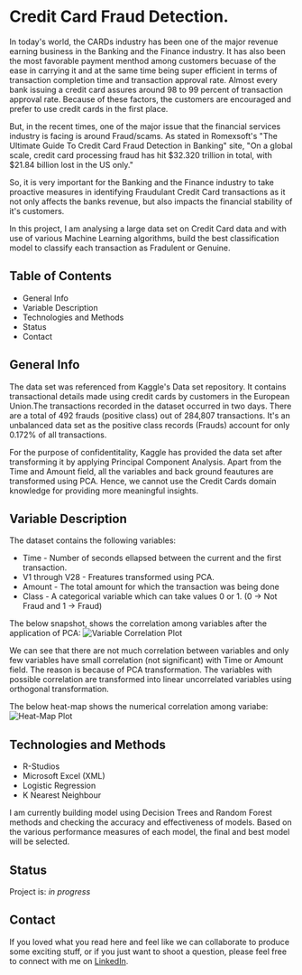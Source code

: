 # Credit Card Fraud Detection.

In today's world, the CARDs industry has been one of the major revenue earning business in the Banking and the Finance industry. It has also been the most favorable payment menthod among customers becuase of the ease in carrying it and at the same time being super efficient in terms of transaction completion time and transaction approval rate. Almost every bank issuing a credit card assures around 98 to 99 percent of transaction approval rate. Because of these factors, the customers are encouraged and prefer to use credit cards in the first place. 

But, in the recent times, one of the major issue that the financial services industry is facing is around Fraud/scams. As stated in Romexsoft's "The Ultimate Guide To Credit Card Fraud Detection in Banking" site, "On a global scale, credit card processing fraud has hit $32.320 trillion in total, with $21.84 billion lost in the US only."

So, it is very important for the Banking and the Finance industry to take proactive measures in identifying Fraudulant Credit Card transactions as it not only affects the banks revenue, but also impacts the financial stability of it's customers.

In this project, I am analysing a large data set on Credit Card data and with use of various Machine Learning algorithms, build the best classification model to classify each transaction as Fradulent or Genuine.

## Table of Contents
- General Info
- Variable Description
- Technologies and Methods
- Status
- Contact

## General Info
The data set was referenced from Kaggle's Data set repository. It contains transactional details made using credit cards by customers in the European Union.The transactions recorded in the dataset occurred in two days. There are a total of 492 frauds (positive class) out of 284,807 transactions. It's an unbalanced data set as the positive class records (Frauds) account for only 0.172% of all transactions.

For the purpose of confidentitality, Kaggle has provided the data set after transforming it by applying Principal Component Analysis. Apart from the Time and Amount field, all the variables and back ground feautures are transformed using PCA. Hence, we cannot use the Credit Cards domain knowledge for providing more meaningful insights. 

## Variable Description
The dataset contains the following variables:
- Time - Number of seconds ellapsed between the current and the first transaction.
- V1 through V28 - Freatures transformed using PCA.
- Amount - The total amount for which the transaction was being done
- Class - A categorical variable which can take values 0 or 1. (0 -> Not Fraud and 1 -> Fraud)

The below snapshot, shows the correlation among variables after the application of PCA:
![Variable Correlation Plot](https://github.com/Sarthak-Mohapatra/Credit-Card-Fraud-Detection./blob/master/Correlation%20Plot)

We can see that there are not much correlation between variables and only few variables have small correlation (not significant) with Time or Amount field. The reason is because of PCA transformation. The variables with possible correlation are transformed into linear uncorrelated variables using orthogonal transformation.

The below heat-map shows the numerical correlation among variabe:
![Heat-Map Plot](https://github.com/Sarthak-Mohapatra/Credit-Card-Fraud-Detection./blob/master/Heat-Map)

## Technologies and Methods
- R-Studios
- Microsoft Excel (XML)
- Logistic Regression
- K Nearest Neighbour

I am currently building model using Decision Trees and Random Forest methods and checking the accuracy and effectiveness of models. Based on the various performance measures of each model, the final and best model will be selected.

## Status
Project is: *in progress*

## Contact
If you loved what you read here and feel like we can collaborate to produce some exciting stuff, or if you just want to shoot a question, please feel free to connect with me on [LinkedIn](https://www.linkedin.com/in/sarthakmohapatra1990/).
